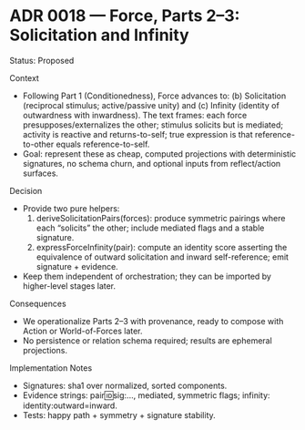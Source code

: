 # ADR 0018 — Force, Parts 2–3: Solicitation and Infinity

Status: Proposed

Context

- Following Part 1 (Conditionedness), Force advances to: (b) Solicitation (reciprocal stimulus; active/passive unity) and (c) Infinity (identity of outwardness with inwardness). The text frames: each force presupposes/externalizes the other; stimulus solicits but is mediated; activity is reactive and returns-to-self; true expression is that reference-to-other equals reference-to-self.
- Goal: represent these as cheap, computed projections with deterministic signatures, no schema churn, and optional inputs from reflect/action surfaces.

Decision

- Provide two pure helpers:
  1) deriveSolicitationPairs(forces): produce symmetric pairings where each “solicits” the other; include mediated flags and a stable signature.
  2) expressForceInfinity(pair): compute an identity score asserting the equivalence of outward solicitation and inward self-reference; emit signature + evidence.
- Keep them independent of orchestration; they can be imported by higher-level stages later.

Consequences

- We operationalize Parts 2–3 with provenance, ready to compose with Action or World-of-Forces later.
- No persistence or relation schema required; results are ephemeral projections.

Implementation Notes

- Signatures: sha1 over normalized, sorted components.
- Evidence strings: pair:id:sig:..., mediated, symmetric flags; infinity: identity:outward=inward.
- Tests: happy path + symmetry + signature stability.
